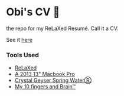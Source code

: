 Obi's CV 📄
===========

the repo for my ReLaXed Resumé. Call it a CV.

See it [here](obis-cv.pdf)

### Tools Used

- [ReLaXed](https://github.com/RelaxedJS/ReLaXed)
- [A 2013 13" Macbook Pro](https://support.apple.com/kb/sp691?locale=en_US)
- [Crystal Geyser Spring WaterⓇ](https://www.amazon.com/Crystal-Geyser-Alpine-Spring-Gallon/dp/B000R2Z682)
- [My 10 fingers and Brain™️](https://github.com/obiknows)
